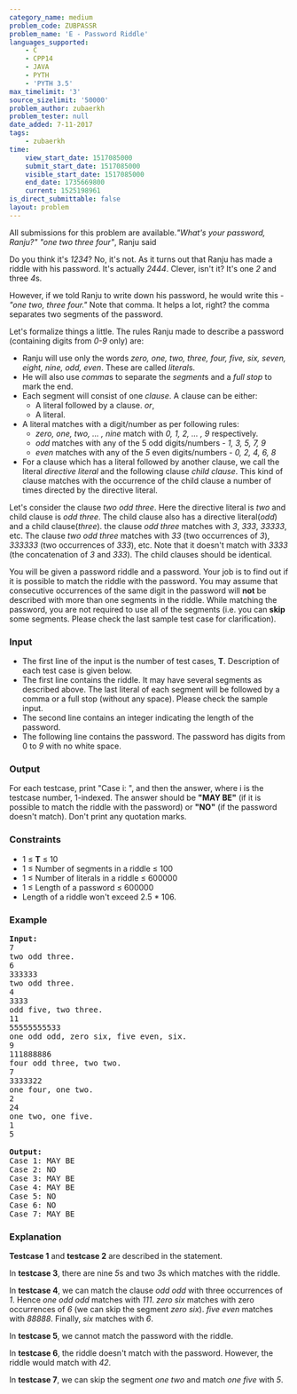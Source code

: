 ```yaml
---
category_name: medium
problem_code: ZUBPASSR
problem_name: 'E - Password Riddle'
languages_supported:
    - C
    - CPP14
    - JAVA
    - PYTH
    - 'PYTH 3.5'
max_timelimit: '3'
source_sizelimit: '50000'
problem_author: zubaerkh
problem_tester: null
date_added: 7-11-2017
tags:
    - zubaerkh
time:
    view_start_date: 1517085000
    submit_start_date: 1517085000
    visible_start_date: 1517085000
    end_date: 1735669800
    current: 1525198961
is_direct_submittable: false
layout: problem
---
```

All submissions for this problem are available.*"What's your password, Ranju?"*
*"one two three four"*, Ranju said

Do you think it's *1234*? No, it's not. As it turns out that Ranju has made a riddle with his password. It's actually *2444*. Clever, isn't it? It's one *2* and three *4*s.

However, if we told Ranju to write down his password, he would write this - *"one two, three four."* Note that comma. It helps a lot, right? the comma separates two segments of the password.

Let's formalize things a little. The rules Ranju made to describe a password (containing digits from *0-9* only) are:

- Ranju will use only the words *zero, one, two, three, four, five, six, seven, eight, nine, odd, even*. These are called *literal*s.
- He will also use *comma*s to separate the *segment*s and a *full stop* to mark the end.
- Each segment will consist of one *clause*. A clause can be either: 
  - A literal followed by a clause. *or*,
  - A literal.
- A literal matches with a digit/number as per following rules: 
  - *zero, one, two, ... , nine* match with *0, 1, 2, ... , 9* respectively.
  - *odd* matches with any of the 5 odd digits/numbers - *1, 3, 5, 7, 9*
  - *even* matches with any of the *5* even digits/numbers - *0, 2, 4, 6, 8*
- For a clause which has a literal followed by another clause, we call the literal *directive literal* and the following clause *child clause*. This kind of clause matches with the occurrence of the child clause a number of times directed by the directive literal.

Let's consider the clause *two odd three*. Here the directive literal is *two* and child clause is *odd three*. The child clause also has a directive literal(*odd*) and a child clause(*three*). the clause *odd three* matches with *3*, *333*, *33333*, etc. The clause *two odd three* matches with *33* (two occurrences of *3*), *333333* (two occurrences of *333*), etc. Note that it doesn't match with *3333* (the concatenation of *3* and *333*). The child clauses should be identical.

You will be given a password riddle and a password. Your job is to find out if it is possible to match the riddle with the password. You may assume that consecutive occurrences of the same digit in the password will **not** be described with more than one segments in the riddle. While matching the password, you are not required to use all of the segments (i.e. you can **skip** some segments. Please check the last sample test case for clarification).

### Input

- The first line of the input is the number of test cases, **T**. Description of each test case is given below.
- The first line contains the riddle. It may have several segments as described above. The last literal of each segment will be followed by a comma or a full stop (without any space). Please check the sample input.
- The second line contains an integer indicating the length of the password.
- The following line contains the password. The password has digits from 0 to *9* with no white space.

### Output

For each testcase, print "Case i: ", and then the answer, where i is the testcase number, 1-indexed. The answer should be **"MAY BE"** (if it is possible to match the riddle with the password) or **"NO"** (if the password doesn't match). Don't print any quotation marks.

### Constraints

- 1 ≤ **T** ≤ 10
- 1 ≤ Number of segments in a riddle ≤ 100
- 1 ≤ Number of literals in a riddle ≤ 600000
- 1 ≤ Length of a password ≤ 600000
- Length of a riddle won't exceed 2.5 \* 106.

### Example

<pre><b>Input:</b>
7
two odd three.
6
333333
two odd three.
4
3333
odd five, two three.
11
55555555533
one odd odd, zero six, five even, six.
9
111888886
four odd three, two two.
7
3333322
one four, one two.
2
24
one two, one five.
1
5

<b>Output:</b>
Case 1: MAY BE
Case 2: NO
Case 3: MAY BE
Case 4: MAY BE
Case 5: NO
Case 6: NO
Case 7: MAY BE
</pre>
### Explanation

**Testcase 1** and **testcase 2** are described in the statement.

In **testcase 3**, there are nine *5*s and two *3*s which matches with the riddle.

In **testcase 4**, we can match the clause *odd odd* with three occurrences of *1*. Hence *one odd odd* matches with *111*. *zero six* matches with zero occurrences of *6* (we can skip the segment *zero six*). *five even* matches with *88888*. Finally, *six* matches with *6*.

In **testcase 5**, we cannot match the password with the riddle.

In **testcase 6**, the riddle doesn't match with the password. However, the riddle would match with *42*.

In **testcase 7**, we can skip the segment *one two* and match *one five* with *5*.
